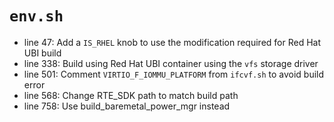 # `env.sh` 
- line 47: Add a `IS_RHEL` knob to use the modification required for Red Hat UBI build
- line 338: Build using Red Hat UBI container using the `vfs` storage driver
- line 501: Comment `VIRTIO_F_IOMMU_PLATFORM` from `ifcvf.sh` to avoid build error
- line 568: Change RTE_SDK path to match build path
- line 758: Use build_baremetal_power_mgr instead